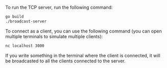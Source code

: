 To run the TCP server, run the following command:

```bash
go build
./broadcast-server
```

To connect as a client, you can use the following command (you can open multiple terminals to simulate multiple clients):

```bash
nc localhost 3000
```

If you write something in the terminal where the client is connected, it will be broadcasted to all the clients connected to the server.
